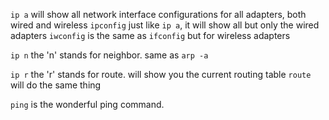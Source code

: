 `ip a`    will show all network interface configurations for all adapters, both wired and wireless
`ipconfig`   just like `ip a`, it will show all but only the wired adapters
`iwconfig`   is the same as `ifconfig` but for wireless adapters

`ip n`    the 'n' stands for neighbor.  same as `arp -a`

`ip r`   the 'r' stands for route.  will show you the current routing table
	`route`   will do the same thing

`ping`    is the wonderful ping command.